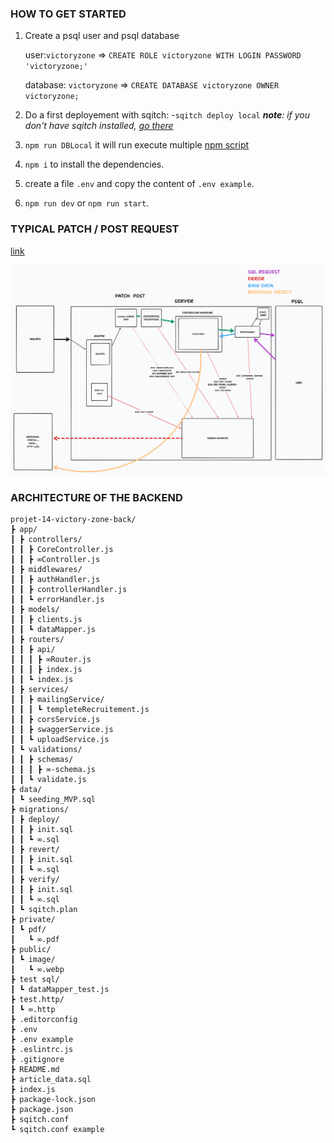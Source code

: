 ### HOW TO GET STARTED
1. Create a psql user and psql database

   user:`victoryzone` => `CREATE ROLE victoryzone WITH LOGIN PASSWORD 'victoryzone;'`

   database: `victoryzone` => `CREATE DATABASE victoryzone OWNER victoryzone;`

2. Do a first deployement with sqitch:
   -`sqitch deploy local`
   ***note**: if you don't have sqitch installed, [go there](https://sqitch.org/download/)*

3. `npm run DBLocal` it will run execute multiple [npm script](package.json)

4. `npm i` to install the dependencies.

5. create a file `.env` and copy the content of `.env example`.


7. `npm run dev` or `npm run start`.

### TYPICAL PATCH / POST REQUEST
[link](https://www.tldraw.com/r/v2D9rhIZWkk2TkVAMoco_32?viewport=-570%2C-956%2C4476%2C3586&page=page%3A1VJK9HJJQwed-H5qkpveL)

![](./shapes.png)

### ARCHITECTURE OF THE BACKEND
```
projet-14-victory-zone-back/
┣ app/
┃ ┣ controllers/
┃ ┃ ┣ CoreController.js
┃ ┃ ┣ ∞Controller.js
┃ ┣ middlewares/
┃ ┃ ┣ authHandler.js
┃ ┃ ┣ controllerHandler.js
┃ ┃ ┗ errorHandler.js
┃ ┣ models/
┃ ┃ ┣ clients.js
┃ ┃ ┗ dataMapper.js
┃ ┣ routers/
┃ ┃ ┣ api/
┃ ┃ ┃ ┣ ∞Router.js
┃ ┃ ┃ ┣ index.js
┃ ┃ ┗ index.js
┃ ┣ services/
┃ ┃ ┣ mailingService/
┃ ┃ ┃ ┗ templeteRecruitement.js
┃ ┃ ┣ corsService.js
┃ ┃ ┣ swaggerService.js
┃ ┃ ┗ uploadService.js
┃ ┗ validations/
┃ ┃ ┣ schemas/
┃ ┃ ┃ ┣ ∞-schema.js
┃ ┃ ┗ validate.js
┣ data/
┃ ┗ seeding_MVP.sql
┣ migrations/
┃ ┣ deploy/
┃ ┃ ┣ init.sql
┃ ┃ ┗ ∞.sql
┃ ┣ revert/
┃ ┃ ┣ init.sql
┃ ┃ ┗ ∞.sql
┃ ┣ verify/
┃ ┃ ┣ init.sql
┃ ┃ ┗ ∞.sql
┃ ┗ sqitch.plan
┣ private/
┃ ┗ pdf/
┃   ┗ ∞.pdf
┣ public/
┃ ┗ image/
┃   ┗ ∞.webp
┣ test sql/
┃ ┗ dataMapper_test.js
┣ test.http/
┃ ┗ ∞.http
┣ .editorconfig
┣ .env
┣ .env example
┣ .eslintrc.js
┣ .gitignore
┣ README.md
┣ article_data.sql
┣ index.js
┣ package-lock.json
┣ package.json
┣ sqitch.conf
┗ sqitch.conf example
```

